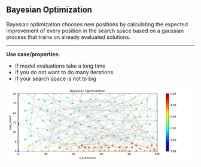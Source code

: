 ## Bayesian Optimization
Bayesian optimization chooses new positions by calculating the expected improvement of every position in the search space based on a gaussian process that trains on already evaluated solutions.

---

**Use case/properties:**
- If model evaluations take a long time
- If you do not want to do many iterations
- If your search space is not to big

<p align="center">
<img src="./plots/search_path_Bayesian Optimization.png" width="1200"/>
</p>

<br>
